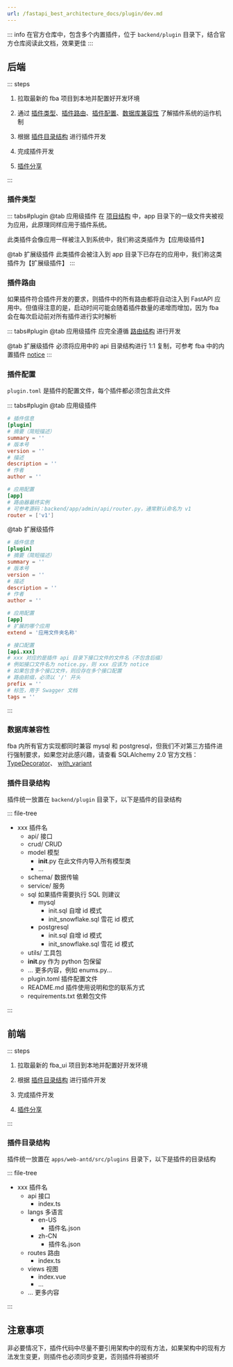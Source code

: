 ```yaml
---
url: /fastapi_best_architecture_docs/plugin/dev.md
---
```

::: info
在官方仓库中，包含多个内置插件，位于 `backend/plugin` 目录下，结合官方仓库阅读此文档，效果更佳
:::

## 后端

::: steps

1. 拉取最新的 fba 项目到本地并配置好开发环境

2. 通过 [插件类型](#插件类型)、[插件路由](#插件路由)、[插件配置](#插件配置)、[数据库兼容性](#数据库兼容性)
   了解插件系统的运作机制

3. 根据 [插件目录结构](#插件目录结构) 进行插件开发

4. 完成插件开发

5. [插件分享](./share.md)&#x20;

:::

### 插件类型

::: tabs#plugin
@tab 应用级插件
在 [项目结构](../backend/summary/intro.md#项目结构) 中，app
目录下的一级文件夹被视为应用，此原理同样应用于插件系统。

此类插件会像应用一样被注入到系统中，我们称这类插件为【应用级插件】

@tab 扩展级插件
此类插件会被注入到 app 目录下已存在的应用中，我们称这类插件为【扩展级插件】
:::

### 插件路由

如果插件符合插件开发的要求，则插件中的所有路由都将自动注入到 FastAPI 应用中。但值得注意的是，启动时间可能会随着插件数量的递增而增加，因为
fba 会在每次启动前对所有插件进行实时解析

::: tabs#plugin
@tab 应用级插件
应完全遵循 [路由结构](../backend/reference/router.md#路由结构) 进行开发

@tab 扩展级插件
必须将应用中的 api 目录结构进行 1:1 复制，可参考 fba
中的内置插件 [notice](https://github.com/fastapi-practices/fastapi_best_architecture/tree/master/backend/plugin/notice/api)
:::

### 插件配置

`plugin.toml` 是插件的配置文件，每个插件都必须包含此文件

::: tabs#plugin
@tab 应用级插件

```toml
# 插件信息
[plugin]
# 摘要（简短描述）
summary = ''
# 版本号
version = ''
# 描述
description = ''
# 作者
author = ''

# 应用配置
[app]
# 路由器最终实例
# 可参考源码：backend/app/admin/api/router.py，通常默认命名为 v1
router = ['v1']
```

@tab 扩展级插件

```toml
# 插件信息
[plugin]
# 摘要（简短描述）
summary = ''
# 版本号
version = ''
# 描述
description = ''
# 作者
author = ''

# 应用配置
[app]
# 扩展的哪个应用
extend = '应用文件夹名称'

# 接口配置
[api.xxx]
# xxx 对应的是插件 api 目录下接口文件的文件名（不包含后缀）
# 例如接口文件名为 notice.py，则 xxx 应该为 notice
# 如果包含多个接口文件，则应存在多个接口配置
# 路由前缀，必须以 '/' 开头
prefix = ''
# 标签，用于 Swagger 文档
tags = ''
```

:::

### 数据库兼容性

fba 内所有官方实现都同时兼容 mysql 和 postgresql，但我们不对第三方插件进行强制要求，如果您对此感兴趣，请查看 SQLAlchemy 2.0
官方文档：[TypeDecorator](https://docs.sqlalchemy.org/en/20/core/custom_types.html#typedecorator-recipes)、
[with\_variant](https://docs.sqlalchemy.org/en/20/core/type_api.html#sqlalchemy.types.TypeEngine.with_variant)

### 插件目录结构

插件统一放置在 `backend/plugin` 目录下，以下是插件的目录结构

::: file-tree

* xxx 插件名&#x20;
  * api/ 接口&#x20;
  * crud/ CRUD
  * model 模型
    * **init**.py 在此文件内导入所有模型类&#x20;
    * …
  * schema/ 数据传输
  * service/ 服务
  * sql 如果插件需要执行 SQL 则建议
    * mysql
      * init.sql 自增 id 模式
      * init\_snowflake.sql 雪花 id 模式
    * postgresql
      * init.sql 自增 id 模式
      * init\_snowflake.sql 雪花 id 模式
  * utils/ 工具包
  * **init**.py 作为 python 包保留&#x20;
  * … 更多内容，例如 enums.py...
  * plugin.toml 插件配置文件&#x20;
  * README.md 插件使用说明和您的联系方式&#x20;
  * requirements.txt 依赖包文件

:::

## 前端

::: steps

1. 拉取最新的 fba\_ui 项目到本地并配置好开发环境

2. 根据 [插件目录结构](#插件目录结构-1) 进行插件开发

3. 完成插件开发

4. [插件分享](./share.md)&#x20;

:::

### 插件目录结构

插件统一放置在 `apps/web-antd/src/plugins` 目录下，以下是插件的目录结构

::: file-tree

* xxx 插件名
  * api 接口
    * index.ts
  * langs 多语言
    * en-US
      * 插件名.json
    * zh-CN
      * 插件名.json
  * routes 路由
    * index.ts
  * views 视图
    * index.vue
    * …
  * … 更多内容

:::

## 注意事项

非必要情况下，插件代码中尽量不要引用架构中的现有方法，如果架构中的现有方法发生变更，则插件也必须同步变更，否则插件将被损坏
